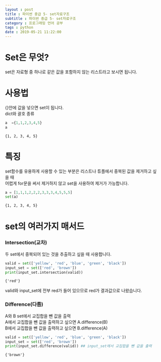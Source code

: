 ```yaml
---
layout : post
title : 파이썬 중급 5- set자료구조
subtitle : 파이썬 중급 5- set자료구조
category : 프로그래밍 언어 공부
tags : python
date : 2019-05-21 11:22:00
---
```


# Set은 무엇?

set은 자료형 중 하나로 같은 값을 포함하지 않는 리스트라고 보시면 됩니다.

# 사용법

{}안에 값을 넣으면 set이 됩니다.  
dict와 괄호 종류


```python
a  ={1,1,2,3,4,5}
a
```




    {1, 2, 3, 4, 5}



# 특징

set함수를 유용하게 사용할 수 있는 부분은 리스트나 튜플에서 중복된 값을 제거하고 싶을 때  
어렵게 for문을 써서 제거하지 않고 set을 사용하여 제거가 가능합니다.


```python
a = [1,1,1,2,2,2,3,3,3,4,5,5,5]
set(a)
```




    {1, 2, 3, 4, 5}



# set의 여러가지 매서드

### Intersection(교차)
두 set에서 중복되어 있는 것을 추출하고 싶을 때 사용합니다.  


```python
valid = set(['yellow', 'red', 'blue', 'green', 'black'])
input_set = set(['red', 'brown'])
print(input_set.intersection(valid))
```

    {'red'}


valid와 input_set에 전부 red가 들어 있으므로 red가 결과값으로 나왔습니다.

### Difference(다름)
A와 B set에서 교집합을 뺀 값을 출력  
A에서 교집합을 뺀 값을 출력하고 싶으면 A.difference(B)  
B에서 교집합을 뺀 값을 출력하고 싶으면 B.difference(A)


```python
valid = set(['yellow', 'red', 'blue', 'green', 'black'])
input_set = set(['red', 'brown'])
print(input_set.difference(valid)) ## input_set에서 교집합을 뺀 값을 출력
```

    {'brown'}
